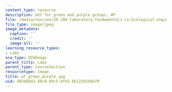 ```yaml
---
content_type: resource
description: Gel for green and purple groups, WF.
file: /media/courses/20-109-laboratory-fundamentals-in-biological-engineering-fall-2007/982b6b4248c809c54fb5bb1239269a79_wf_green_purple.jpg
file_type: image/jpeg
image_metadata:
  caption: ''
  credit: ''
  image-alt: ''
learning_resource_types:
- Labs
ocw_type: OCWImage
parent_title: Labs
parent_type: CourseSection
resourcetype: Image
title: wf_green_purple.jpg
uid: 982b6b42-48c8-09c5-4fb5-bb1239269a79
---
```

